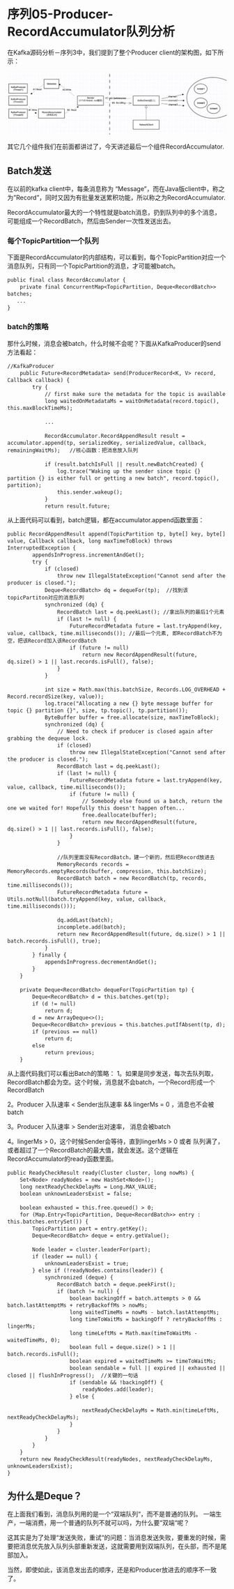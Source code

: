 # 序列05-Producer-RecordAccumulator队列分析

在Kafka源码分析－序列3中，我们提到了整个Producer client的架构图，如下所示：

![在这里插入图片描述](./截图/3-1.png)

其它几个组件我们在前面都讲过了，今天讲述最后一个组件RecordAccumulator.

## Batch发送

在以前的kafka client中，每条消息称为 “Message”，而在Java版client中，称之为”Record”，同时又因为有批量发送累积功能，所以称之为RecordAccumulator.

RecordAccumulator最大的一个特性就是batch消息，扔到队列中的多个消息，可能组成一个RecordBatch，然后由Sender一次性发送出去。

### 每个TopicPartition一个队列

下面是RecordAccumulator的内部结构，可以看到，每个TopicPartition对应一个消息队列，只有同一个TopicPartition的消息，才可能被batch。
```
public final class RecordAccumulator {
    private final ConcurrentMap<TopicPartition, Deque<RecordBatch>> batches;
   ...
}
```

### batch的策略

那什么时候，消息会被batch，什么时候不会呢？下面从KafkaProducer的send方法看起：
```
//KafkaProducer
    public Future<RecordMetadata> send(ProducerRecord<K, V> record, Callback callback) {
        try {
            // first make sure the metadata for the topic is available
            long waitedOnMetadataMs = waitOnMetadata(record.topic(), this.maxBlockTimeMs);

            ...

            RecordAccumulator.RecordAppendResult result = accumulator.append(tp, serializedKey, serializedValue, callback, remainingWaitMs);   //核心函数：把消息放入队列

            if (result.batchIsFull || result.newBatchCreated) {
                log.trace("Waking up the sender since topic {} partition {} is either full or getting a new batch", record.topic(), partition);
                this.sender.wakeup();
            }
            return result.future;
```

从上面代码可以看到，batch逻辑，都在accumulator.append函数里面：
```
public RecordAppendResult append(TopicPartition tp, byte[] key, byte[] value, Callback callback, long maxTimeToBlock) throws InterruptedException {
        appendsInProgress.incrementAndGet();
        try {
            if (closed)
                throw new IllegalStateException("Cannot send after the producer is closed.");
            Deque<RecordBatch> dq = dequeFor(tp);  //找到该topicPartiton对应的消息队列
            synchronized (dq) {
                RecordBatch last = dq.peekLast(); //拿出队列的最后1个元素
                if (last != null) {  
                    FutureRecordMetadata future = last.tryAppend(key, value, callback, time.milliseconds()); //最后一个元素, 即RecordBatch不为空，把该Record加入该RecordBatch
                    if (future != null)
                        return new RecordAppendResult(future, dq.size() > 1 || last.records.isFull(), false);
                }
            }

            int size = Math.max(this.batchSize, Records.LOG_OVERHEAD + Record.recordSize(key, value));
            log.trace("Allocating a new {} byte message buffer for topic {} partition {}", size, tp.topic(), tp.partition());
            ByteBuffer buffer = free.allocate(size, maxTimeToBlock);
            synchronized (dq) {
                // Need to check if producer is closed again after grabbing the dequeue lock.
                if (closed)
                    throw new IllegalStateException("Cannot send after the producer is closed.");
                RecordBatch last = dq.peekLast();
                if (last != null) {
                    FutureRecordMetadata future = last.tryAppend(key, value, callback, time.milliseconds());
                    if (future != null) {
                        // Somebody else found us a batch, return the one we waited for! Hopefully this doesn't happen often...
                        free.deallocate(buffer);
                        return new RecordAppendResult(future, dq.size() > 1 || last.records.isFull(), false);
                    }
                }

                //队列里面没有RecordBatch，建一个新的，然后把Record放进去
                MemoryRecords records = MemoryRecords.emptyRecords(buffer, compression, this.batchSize);
                RecordBatch batch = new RecordBatch(tp, records, time.milliseconds());
                FutureRecordMetadata future = Utils.notNull(batch.tryAppend(key, value, callback, time.milliseconds()));

                dq.addLast(batch);
                incomplete.add(batch);
                return new RecordAppendResult(future, dq.size() > 1 || batch.records.isFull(), true);
            }
        } finally {
            appendsInProgress.decrementAndGet();
        }
    }

    private Deque<RecordBatch> dequeFor(TopicPartition tp) {
        Deque<RecordBatch> d = this.batches.get(tp);
        if (d != null)
            return d;
        d = new ArrayDeque<>();
        Deque<RecordBatch> previous = this.batches.putIfAbsent(tp, d);
        if (previous == null)
            return d;
        else
            return previous;
    }
```

从上面代码我们可以看出Batch的策略： 
1。如果是同步发送，每次去队列取，RecordBatch都会为空。这个时候，消息就不会batch，一个Record形成一个RecordBatch

2。Producer 入队速率 < Sender出队速率 && lingerMs = 0 ，消息也不会被batch

3。Producer 入队速率 > Sender出对速率， 消息会被batch

4。lingerMs > 0，这个时候Sender会等待，直到lingerMs > 0 或者 队列满了，或者超过了一个RecordBatch的最大值，就会发送。这个逻辑在RecordAccumulator的ready函数里面。

```
public ReadyCheckResult ready(Cluster cluster, long nowMs) {
    Set<Node> readyNodes = new HashSet<Node>();
    long nextReadyCheckDelayMs = Long.MAX_VALUE;
    boolean unknownLeadersExist = false;

    boolean exhausted = this.free.queued() > 0;
    for (Map.Entry<TopicPartition, Deque<RecordBatch>> entry : this.batches.entrySet()) {
        TopicPartition part = entry.getKey();
        Deque<RecordBatch> deque = entry.getValue();

        Node leader = cluster.leaderFor(part);
        if (leader == null) {
            unknownLeadersExist = true;
        } else if (!readyNodes.contains(leader)) {
            synchronized (deque) {
                RecordBatch batch = deque.peekFirst();
                if (batch != null) {
                    boolean backingOff = batch.attempts > 0 && batch.lastAttemptMs + retryBackoffMs > nowMs;
                    long waitedTimeMs = nowMs - batch.lastAttemptMs;
                    long timeToWaitMs = backingOff ? retryBackoffMs : lingerMs;
                    long timeLeftMs = Math.max(timeToWaitMs - waitedTimeMs, 0);
                    boolean full = deque.size() > 1 || batch.records.isFull();
                    boolean expired = waitedTimeMs >= timeToWaitMs;
                    boolean sendable = full || expired || exhausted || closed || flushInProgress();  //关键的一句话
                    if (sendable && !backingOff) {
                        readyNodes.add(leader);
                    } else {

                        nextReadyCheckDelayMs = Math.min(timeLeftMs, nextReadyCheckDelayMs);
                    }
                }
            }
        }
    }
    return new ReadyCheckResult(readyNodes, nextReadyCheckDelayMs, unknownLeadersExist);
}
```

## 为什么是Deque？

在上面我们看到，消息队列用的是一个“双端队列“，而不是普通的队列。 
一端生产，一端消费，用一个普通的队列不就可以吗，为什么要“双端“呢？

这其实是为了处理“发送失败，重试“的问题：当消息发送失败，要重发的时候，需要把消息优先放入队列头部重新发送，这就需要用到双端队列，在头部，而不是尾部加入。

当然，即使如此，该消息发出去的顺序，还是和Producer放进去的顺序不一致了。